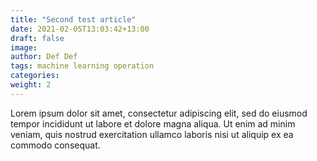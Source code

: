 ```yaml
---
title: "Second test article"
date: 2021-02-05T13:03:42+13:00
draft: false
image: 
author: Def Def
tags: machine learning operation
categories:
weight: 2
---
```


Lorem ipsum dolor sit amet, consectetur adipiscing elit, sed do eiusmod tempor incididunt ut labore et dolore magna aliqua. Ut enim ad minim veniam, quis nostrud exercitation ullamco laboris nisi ut aliquip ex ea commodo consequat.
